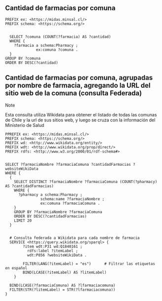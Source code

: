 ## Cantidad de farmacias por comuna
```
PREFIX ex: <https://midas.minsal.cl/>
PREFIX schema: <https://schema.org/>


  SELECT ?comuna (COUNT(?farmacia) AS ?cantidad)
  WHERE {
    ?farmacia a schema:Pharmacy ;
              ex:comuna ?comuna .
  }
GROUP BY ?comuna
ORDER BY DESC(?cantidad)
```

## Cantidad de farmacias por comuna, agrupadas por nombre de farmacia, agregando la URL del sitio web de la comuna (consulta Federada)
> [!NOTE]
> Esta consulta utiliza Wikidata para obtener el listado de todas las comunas de Chile y la url de sus sitios web, y luego se cruza con la información del Ministerio de Salud
```
PPREFIX ex: <https://midas.minsal.cl/>
PREFIX schema: <https://schema.org/>
PREFIX wd: <http://www.wikidata.org/entity/>
PREFIX wdt: <http://www.wikidata.org/prop/direct/>
PREFIX rdfs: <http://www.w3.org/2000/01/rdf-schema#>


SELECT ?farmaciaNombre ?farmaciaComuna ?cantidadFarmacias ?websiteWikiData 
WHERE {
  {
    SELECT DISTINCT ?farmaciaNombre ?farmaciaComuna (COUNT(?pharmacy) AS ?cantidadFarmacias)
    WHERE {
      ?pharmacy a schema:Pharmacy ;
                schema:name ?farmaciaNombre ;
                ex:comuna ?farmaciaComuna .
    }
    GROUP BY ?farmaciaNombre ?farmaciaComuna
    ORDER BY DESC(?cantidadFarmacias)
    LIMIT 20
  }


  # Consulta federada a Wikidata para cada nombre de farmacia
  SERVICE <https://query.wikidata.org/sparql> {
    	?item wdt:P31 wd:Q1840161 ;
          rdfs:label ?itemLabel ;
          wdt:P856 ?websiteWikiData .
  
        FILTER(LANG(?itemLabel) = "es")      # Filtrar las etiquetas en español
        BIND(LCASE(?itemLabel) AS ?litemLabel) 
    }
  
  BIND(LCASE(?farmaciaComuna) AS ?lfarmaciacomuna)
  FILTER(STR(?litemLabel) = STR(?lfarmaciacomuna))
}

```

